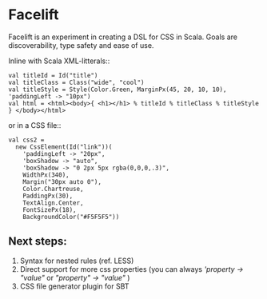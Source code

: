 Facelift
========
Facelift is an experiment in creating a DSL for CSS in Scala. Goals are discoverability, type safety and ease of use.

Inline with Scala XML-litterals::

    val titleId = Id("title")
    val titleClass = Class("wide", "cool")
    val titleStyle = Style(Color.Green, MarginPx(45, 20, 10, 10), 'paddingLeft -> "10px")
    val html = <html><body>{ <h1></h1> % titleId % titleClass % titleStyle } </body></html>

or in a CSS file::

    val css2 =
      new CssElement(Id("link"))(
        'paddingLeft -> "20px",
        'boxShadow -> "auto",
        'boxShadow -> "0 2px 5px rgba(0,0,0,.3)",
        WidthPx(340),
        Margin("30px auto 0"),
        Color.Chartreuse,
        PaddingPx(30),
        TextAlign.Center,
        FontSizePx(18),
        BackgroundColor("#F5F5F5"))


Next steps:
-----------
1. Syntax for nested rules (ref. LESS)
2. Direct support for more css properties (you can always *'property -> "value"* or *"property" -> "value"* )
3. CSS file generator plugin for SBT
